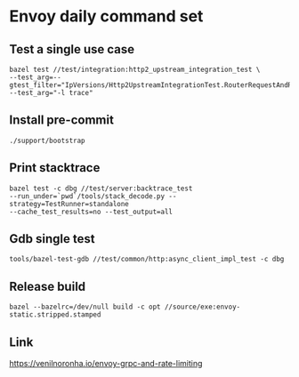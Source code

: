 # Envoy daily command set

## Test a single use case

```
bazel test //test/integration:http2_upstream_integration_test \
--test_arg=--gtest_filter="IpVersions/Http2UpstreamIntegrationTest.RouterRequestAndResponseWithBodyNoBuffer/IPv6" --test_arg="-l trace"
```

## Install pre-commit

```
./support/bootstrap
```

## Print stacktrace

```
bazel test -c dbg //test/server:backtrace_test
--run_under=`pwd`/tools/stack_decode.py --strategy=TestRunner=standalone
--cache_test_results=no --test_output=all
```

## Gdb single test

```
tools/bazel-test-gdb //test/common/http:async_client_impl_test -c dbg
```

## Release build

```
bazel --bazelrc=/dev/null build -c opt //source/exe:envoy-static.stripped.stamped
```

## Link 
https://venilnoronha.io/envoy-grpc-and-rate-limiting
